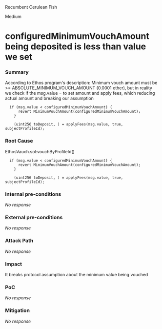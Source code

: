 Recumbent Cerulean Fish

Medium

# configuredMinimumVouchAmount being deposited is less than value we set

### Summary

According to Ethos program's description: Minimum vouch amount must be >= ABSOLUTE_MINIMUM_VOUCH_AMOUNT (0.0001 ether), but in reality we check if the msg.value = to set amount and apply fees, which reducing actual amount and breaking our assumption
```solidity
  if (msg.value < configuredMinimumVouchAmount) {
      revert MinimumVouchAmount(configuredMinimumVouchAmount);
    }

    (uint256 toDeposit, ) = applyFees(msg.value, true, subjectProfileId);
```


### Root Cause

EthosVauch.sol:vouchByProfileId()
```solidity
  if (msg.value < configuredMinimumVouchAmount) {
      revert MinimumVouchAmount(configuredMinimumVouchAmount);
    }

    (uint256 toDeposit, ) = applyFees(msg.value, true, subjectProfileId);
```


### Internal pre-conditions

_No response_

### External pre-conditions

_No response_

### Attack Path

_No response_

### Impact

It breaks protocol assumption about the minimum value being vouched

### PoC

_No response_

### Mitigation

_No response_